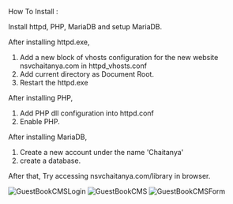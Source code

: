 How To Install : 

Install httpd, PHP, MariaDB and setup MariaDB.

After installing httpd.exe, 
  1. Add a new block of vhosts configuration for the new website nsvchaitanya.com in httpd_vhosts.conf
  2. Add current directory as Document Root.
  3. Restart the httpd.exe

After installing PHP, 
  1. Add PHP dll configuration into httpd.conf
  2. Enable PHP.

After installing MariaDB,
  1. Create a new account under the name 'Chaitanya'
  2.  create a database.

After that, Try accessing nsvchaitanya.com/library in browser.



![GuestBookCMSLogin](https://github.com/user-attachments/assets/6b539a54-09c5-4de2-ba3d-618a457e91bd)
![GuestBookCMS](https://github.com/user-attachments/assets/e7a6e9e6-f12a-46d7-965d-584248da64bf)
![GuestBookCMSForm](https://github.com/user-attachments/assets/7285a3d0-c7d3-42ad-a037-10f8107f6521)

